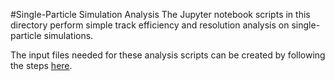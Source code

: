 #Single-Particle Simulation Analysis
The Jupyter notebook scripts in this directory perform simple track efficiency and resolution analysis on single-particle simulations.

The input files needed for these analysis scripts can be created by following the steps [here](/star-analysis/tree/main/simulation/with_tracking#simulation-with-forward-tracking).

